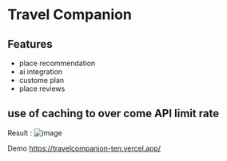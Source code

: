 # Travel Companion
## Features
- place recommendation
- ai integration
- custome plan
- place reviews

## use of caching to over come API limit rate 
Result :
![image](https://github.com/user-attachments/assets/064ce73e-7f9d-4bed-a61b-ce706d7215ed)

Demo 
https://travelcompanion-ten.vercel.app/
